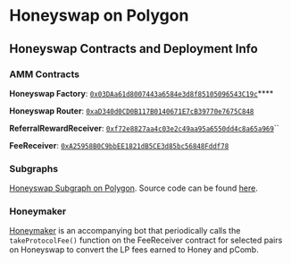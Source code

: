 # Honeyswap on Polygon

## Honeyswap Contracts and Deployment Info

### AMM Contracts

**Honeyswap Factory**: [`0x03DAa61d8007443a6584e3d8f85105096543C19c`](https://polygonscan.com/address/0x03DAa61d8007443a6584e3d8f85105096543C19c/contracts#code)\*\*\*\*

**Honeyswap Router**: [`0xaD340d0CD0B117B0140671E7cB39770e7675C848`](https://polygonscan.com/address/0xaD340d0CD0B117B0140671E7cB39770e7675C848/contracts#code)

**ReferralRewardReceiver**: [`0xf72e8827aa4c03e2c49aa95a6550dd4c8a65a969`](https://polygonscan.com/address/0xf72e8827aa4c03e2c49aa95a6550dd4c8a65a969#code)\`\`

**FeeReceiver**: [`0xA25958B0C9bbEE1821dB5CE3d85bc56848Fddf78`](https://polygonscan.com/address/0xA25958B0C9bbEE1821dB5CE3d85bc56848Fddf78#code)

### Subgraphs

[Honeyswap Subgraph on Polygon](https://api.thegraph.com/subgraphs/name/1hive/honeyswap-polygon). Source code can be found [here](https://github.com/1Hive/honeyswap-subgraph).

### Honeymaker

[Honeymaker](https://github.com/1hive/honeymaker) is an accompanying bot that periodically calls the `takeProtocolFee()` function on the FeeReceiver contract for selected pairs on Honeyswap to convert the LP fees earned to Honey and pComb.

